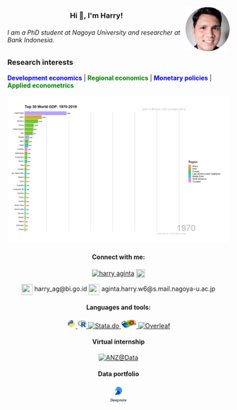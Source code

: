 <img align="right" alt="Coding" width="100" src="https://raw.githubusercontent.com/haginta/Harry-Aginta/main/Harry-Aginta_.png"> </p>
<h3 align="center">Hi 👋, I'm Harry!</h3>

<h6 align="left">I am a PhD student at Nagoya University and researcher at Bank Indonesia.</h6>
<h3 align="left">Research interests</h3>

<span style="color:blue"> **Development economics**</span> | <span style="color:green"> **Regional economics**</span> | <span style="color:blue"> **Monetary policies**</span> | <span style="color:green"> **Applied econometrics**</span>


![MasterHead](https://raw.githubusercontent.com/haginta/animated-bar-chart-in-R/main/anim_gdp.gif)

<h4 align="center">Connect with me:</h4>
<p align="center">
<a href="https://www.linkedin.com/in/harry-aginta-6a968735/" target="blank"><img align="center" src="https://raw.githubusercontent.com/rahuldkjain/github-profile-readme-generator/master/src/images/icons/Social/linked-in-alt.svg" alt="harry aginta" height="20" width="20" /></a>
<a href="https://www.researchgate.net/profile/Harry-Aginta" target="blank"><img align="center" src="https://upload.wikimedia.org/wikipedia/commons/5/5e/ResearchGate_icon_SVG.svg" height="20" width="20" /></a> </p>
<p align="center">
<a href="harry_ag@bi.go.id" target="blank"><img align="center" src="https://upload.wikimedia.org/wikipedia/commons/b/b1/Email_Shiny_Icon.svg" height="25" width="25" /></a> harry_ag@bi.go.id
<a href="aginta.harry.w6@s.mail.nagoya-u.ac.jp" target="blank"><img align="center" src="https://upload.wikimedia.org/wikipedia/commons/b/b1/Email_Shiny_Icon.svg" height="25" width="25" /></a> aginta.harry.w6@s.mail.nagoya-u.ac.jp
   
</p>
<h4 align="center">Languages and tools:</h4>
<p align="center"> <a href="https://www.python.org" target="_blank" rel="noreferrer"> <img src="https://raw.githubusercontent.com/devicons/devicon/master/icons/python/python-original.svg" alt="python" width="20" height="20"/> </a>
<a href="https://www.r-project.org" target="_blank" rel="noreferrer"> <img src="https://raw.githubusercontent.com/devicons/devicon/master/icons/r/r-original.svg" alt="R" width="20" height="20"/> </a>
<a href="https://www.stata.com/" target="_blank" rel="noreferrer"> <img src="https://upload.wikimedia.org/wikipedia/commons/5/5c/Stata_Logo.svg" alt="Stata.do" width="35" height="20"/> </a>
<a href="https://geodacenter.github.io/" target="_blank" rel="noreferrer"> <img src="https://raw.githubusercontent.com/haginta/Harry-Aginta/main/geoda_icon.png" alt="GeoDa" width="35" height="20"/> </a>
<a href="https://www.overleaf.com/" target="_blank" rel="noreferrer"> <img src="https://images.ctfassets.net/nrgyaltdicpt/6DEXmiP0xGqamuwaKc0woS/9c21c4f5312c6870292c471ad3ecaa5e/overleaf_wide_colour_light_bg.svg" alt="Overleaf" width="35" height="20"/> </a>
   
<h4 align="center">Virtual internship</h4>
<p align="center"> <a href="https://www.theforage.com/virtual-internships/prototype/ZLJCsrpkHo9pZBJNY/ANZ-Virtual-Internship"> <img src="https://upload.wikimedia.org/wikipedia/commons/c/c2/ANZ-Logo-2009.svg" alt="ANZ@Data" width="50" height="20"/> </a>

<h4 align="center">Data portfolio</h4>
<p align="center"> <a href="https://deepnote.com/@haginta"> <img src="https://raw.githubusercontent.com/haginta/Harry-Aginta/main/Deepnote.png" width="40" height="40"/> </a>


